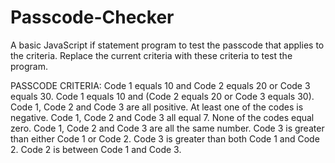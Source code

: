 # Passcode-Checker
A basic JavaScript if statement program to test the passcode that applies to the criteria. Replace the current criteria with these criteria to test the program.

PASSCODE CRITERIA:
Code 1 equals 10 and Code 2 equals 20 or Code 3 equals 30.
Code 1 equals 10 and (Code 2 equals 20 or Code 3 equals 30).
Code 1, Code 2 and Code 3 are all positive.
At least one of the codes is negative.
Code 1, Code 2 and Code 3 all equal 7.
None of the codes equal zero.
Code 1, Code 2 and Code 3 are all the same number.
Code 3 is greater than either Code 1 or Code 2.
Code 3 is greater than both Code 1 and Code 2.
Code 2 is between Code 1 and Code 3.
